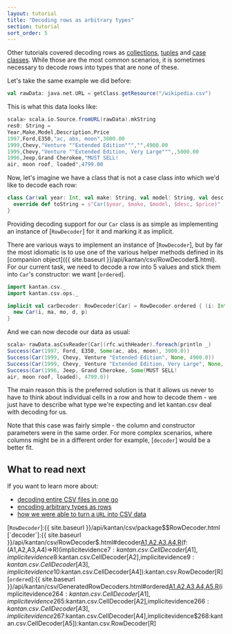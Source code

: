 ```yaml
---
layout: tutorial
title: "Decoding rows as arbitrary types"
section: tutorial
sort_order: 5
---
```

Other tutorials covered decoding rows as [collections](rows_as_collections.html), [tuples](rows_as_tuples.html)
and [case classes](rows_as_case_classes.html). While those are the most common scenarios, it is sometimes necessary
to decode rows into types that are none of these.

Let's take the same example we did before:

```scala
val rawData: java.net.URL = getClass.getResource("/wikipedia.csv")
```

This is what this data looks like:

```scala
scala> scala.io.Source.fromURL(rawData).mkString
res0: String =
Year,Make,Model,Description,Price
1997,Ford,E350,"ac, abs, moon",3000.00
1999,Chevy,"Venture ""Extended Edition""","",4900.00
1999,Chevy,"Venture ""Extended Edition, Very Large""",,5000.00
1996,Jeep,Grand Cherokee,"MUST SELL!
air, moon roof, loaded",4799.00
```

Now, let's imagine we have a class that is not a case class into which we'd like to decode each row:

```scala
class Car(val year: Int, val make: String, val model: String, val desc: Option[String], val price: Float) {
  override def toString = s"Car($year, $make, $model, $desc, $price)"
}
```

Providing decoding support for our `Car` class is as simple as implementing an instance of [`RowDecoder`] for it
and marking it as implicit.

There are various ways to implement an instance of [`RowDecoder`], but by far the most idiomatic is to use one of
the various helper methods defined in its [companion object]({{ site.baseurl }}/api/kantan/csv/RowDecoder$.html). For
our current task, we need to decode a row into 5 values and stick them into `Car`'s constructor: we want [`ordered`].

```scala
import kantan.csv._
import kantan.csv.ops._

implicit val carDecoder: RowDecoder[Car] = RowDecoder.ordered { (i: Int, ma: String, mo: String, d: Option[String], p: Float) =>
  new Car(i, ma, mo, d, p)
}
```

And we can now decode our data as usual:

```scala
scala> rawData.asCsvReader[Car](rfc.withHeader).foreach(println _)
Success(Car(1997, Ford, E350, Some(ac, abs, moon), 3000.0))
Success(Car(1999, Chevy, Venture "Extended Edition", None, 4900.0))
Success(Car(1999, Chevy, Venture "Extended Edition, Very Large", None, 5000.0))
Success(Car(1996, Jeep, Grand Cherokee, Some(MUST SELL!
air, moon roof, loaded), 4799.0))
```

The main reason this is the preferred solution is that it allows us never to have to think about individual cells in a
row and how to decode them - we just have to describe what type we're expecting and let kantan.csv deal with decoding
for us.

Note that this case was fairly simple - the column and constructor parameters were in the same order. For more complex
scenarios, where columns might be in a different order for example, [`decoder`] would be a better fit.

## What to read next

If you want to learn more about:

* [decoding entire CSV files in one go](data_as_collection.html)
* [encoding arbitrary types as rows](arbitrary_types_as_rows.html)
* [how we were able to turn a `URL` into CSV data](csv_sources.html)

[`RowDecoder`]:{{ site.baseurl }}/api/kantan/csv/package$$RowDecoder.html
[`decoder`]:{{ site.baseurl }}/api/kantan/csv/RowDecoder$.html#decoder[A1,A2,A3,A4,R](i1:Int,i2:Int,i3:Int,i4:Int)(f:(A1,A2,A3,A4)=>R)(implicitevidence$7:kantan.csv.CellDecoder[A1],implicitevidence$8:kantan.csv.CellDecoder[A2],implicitevidence$9:kantan.csv.CellDecoder[A3],implicitevidence$10:kantan.csv.CellDecoder[A4]):kantan.csv.RowDecoder[R]
[`ordered`]:{{ site.baseurl }}/api/kantan/csv/GeneratedRowDecoders.html#ordered[A1,A2,A3,A4,A5,R](f:(A1,A2,A3,A4,A5)=>R)(implicitevidence$264:kantan.csv.CellDecoder[A1],implicitevidence$265:kantan.csv.CellDecoder[A2],implicitevidence$266:kantan.csv.CellDecoder[A3],implicitevidence$267:kantan.csv.CellDecoder[A4],implicitevidence$268:kantan.csv.CellDecoder[A5]):kantan.csv.RowDecoder[R]
